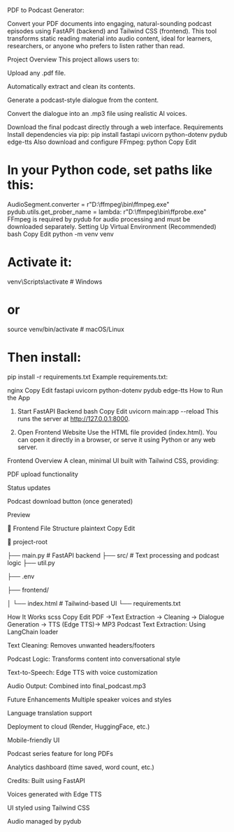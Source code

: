 PDF to Podcast Generator:

Convert your PDF documents into engaging, natural-sounding podcast episodes using FastAPI (backend) and Tailwind CSS (frontend). This tool transforms static reading material into audio content, ideal for learners, researchers, or anyone who prefers to listen rather than read.

Project Overview
This project allows users to:

Upload any .pdf file.

Automatically extract and clean its contents.

Generate a podcast-style dialogue from the content.

Convert the dialogue into an .mp3 file using realistic AI voices.

Download the final podcast directly through a web interface.
Requirements
Install dependencies via pip:
pip install fastapi uvicorn python-dotenv pydub edge-tts
Also download and configure FFmpeg:
python
Copy
Edit

# In your Python code, set paths like this:
AudioSegment.converter = r"D:\\ffmpeg\\bin\\ffmpeg.exe"
pydub.utils.get_prober_name = lambda: r"D:\\ffmpeg\\bin\\ffprobe.exe"
FFmpeg is required by pydub for audio processing and must be downloaded separately.
Setting Up Virtual Environment (Recommended)
bash
Copy
Edit
python -m venv venv
# Activate it:
venv\Scripts\activate  # Windows
# or
source venv/bin/activate  # macOS/Linux

# Then install:
pip install -r requirements.txt
Example requirements.txt:

nginx
Copy
Edit
fastapi
uvicorn
python-dotenv
pydub
edge-tts
How to Run the App
1. Start FastAPI Backend
bash
Copy
Edit
uvicorn main:app --reload
This runs the server at http://127.0.0.1:8000.

2. Open Frontend Website
Use the HTML file provided (index.html). You can open it directly in a browser, or serve it using Python or any web server.

Frontend Overview
A clean, minimal UI built with Tailwind CSS, providing:

PDF upload functionality

Status updates

Podcast download button (once generated)

Preview
<!-- Replace with real screenshot if available -->

📁 Frontend File Structure
plaintext
Copy
Edit

📂 project-root

├── main.py  # FastAPI backend
├── src/          # Text processing and podcast logic
├── util.py

├── .env

├── frontend/

│   └── index.html  # Tailwind-based UI
└── requirements.txt

How It Works
scss
Copy
Edit
PDF →Text Extraction → Cleaning → Dialogue Generation → TTS (Edge TTS)→ MP3 Podcast Text Extraction:
Using LangChain loader

Text Cleaning: Removes unwanted headers/footers

Podcast Logic: Transforms content into conversational style

Text-to-Speech: Edge TTS with voice customization

Audio Output: Combined into final_podcast.mp3

Future Enhancements
Multiple speaker voices and styles

Language translation support

Deployment to cloud (Render, HuggingFace, etc.)

 Mobile-friendly UI

Podcast series feature for long PDFs

Analytics dashboard (time saved, word count, etc.)

Credits:
Built using FastAPI

Voices generated with Edge TTS

UI styled using Tailwind CSS

Audio managed by pydub

